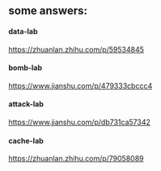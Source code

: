 ## some answers:
#### data-lab
https://zhuanlan.zhihu.com/p/59534845
#### bomb-lab
https://www.jianshu.com/p/479333cbccc4
#### attack-lab
https://www.jianshu.com/p/db731ca57342
#### cache-lab
https://zhuanlan.zhihu.com/p/79058089

